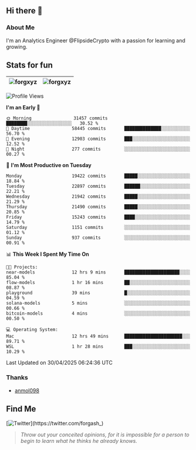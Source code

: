 ## Hi there 👋

### About Me

I'm an Analytics Engineer @FlipsideCrypto with a passion for learning and growing.
  
## Stats for fun

| <img align="center" src="https://github-readme-streak-stats.herokuapp.com/?user=forgxyz&theme=tokyonight" alt="forgxyz" /> | <img align="center" src="https://github-readme-stats.vercel.app/api?username=forgxyz&theme=tokyonight&show_icons=true" alt="forgxyz" /> |
| ------------- |------------- |


<!--START_SECTION:waka-->
![Profile Views](http://img.shields.io/badge/Profile%20Views-0-blue)

**I'm an Early 🐤** 

```text
🌞 Morning                31457 commits       ████████░░░░░░░░░░░░░░░░░   30.52 % 
🌆 Daytime                58445 commits       ██████████████░░░░░░░░░░░   56.70 % 
🌃 Evening                12903 commits       ███░░░░░░░░░░░░░░░░░░░░░░   12.52 % 
🌙 Night                  277 commits         ░░░░░░░░░░░░░░░░░░░░░░░░░   00.27 % 
```
📅 **I'm Most Productive on Tuesday** 

```text
Monday                   19422 commits       █████░░░░░░░░░░░░░░░░░░░░   18.84 % 
Tuesday                  22897 commits       ██████░░░░░░░░░░░░░░░░░░░   22.21 % 
Wednesday                21942 commits       █████░░░░░░░░░░░░░░░░░░░░   21.29 % 
Thursday                 21490 commits       █████░░░░░░░░░░░░░░░░░░░░   20.85 % 
Friday                   15243 commits       ████░░░░░░░░░░░░░░░░░░░░░   14.79 % 
Saturday                 1151 commits        ░░░░░░░░░░░░░░░░░░░░░░░░░   01.12 % 
Sunday                   937 commits         ░░░░░░░░░░░░░░░░░░░░░░░░░   00.91 % 
```


📊 **This Week I Spent My Time On** 

```text
🐱‍💻 Projects: 
near-models              12 hrs 9 mins       █████████████████████░░░░   85.04 % 
flow-models              1 hr 16 mins        ██░░░░░░░░░░░░░░░░░░░░░░░   08.87 % 
playground               39 mins             █░░░░░░░░░░░░░░░░░░░░░░░░   04.59 % 
solana-models            5 mins              ░░░░░░░░░░░░░░░░░░░░░░░░░   00.66 % 
bitcoin-models           4 mins              ░░░░░░░░░░░░░░░░░░░░░░░░░   00.50 % 

💻 Operating System: 
Mac                      12 hrs 49 mins      ██████████████████████░░░   89.71 % 
WSL                      1 hr 28 mins        ███░░░░░░░░░░░░░░░░░░░░░░   10.29 % 
```


 Last Updated on 30/04/2025 06:24:36 UTC
<!--END_SECTION:waka-->

### Thanks
 - [anmol098](https://github.com/anmol098/waka-readme-stats/)
  
## Find Me
[![Twitter](https://img.shields.io/twitter/url/https/twitter.com/forgash_.svg?style=social&label=Follow%20%40forgash_)](https://twitter.com/forgash_)


> *Throw out your conceited opinions, for it is impossible for a person to begin to learn what he thinks he already knows.* 
